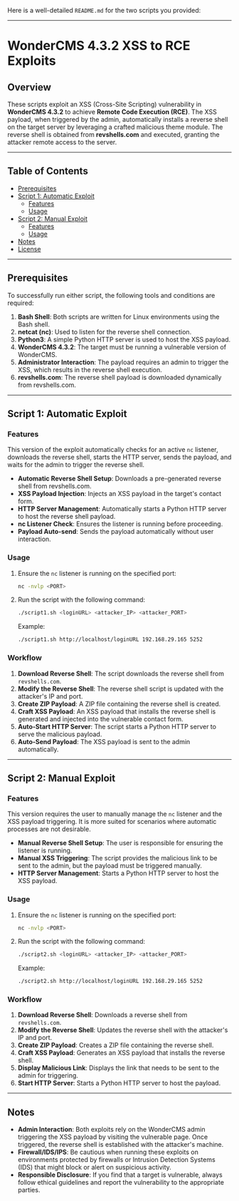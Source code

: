 Here is a well-detailed `README.md` for the two scripts you provided:

---

# WonderCMS 4.3.2 XSS to RCE Exploits

## Overview

These scripts exploit an XSS (Cross-Site Scripting) vulnerability in **WonderCMS 4.3.2** to achieve **Remote Code Execution (RCE)**. The XSS payload, when triggered by the admin, automatically installs a reverse shell on the target server by leveraging a crafted malicious theme module. The reverse shell is obtained from **revshells.com** and executed, granting the attacker remote access to the server.

---

## Table of Contents

- [Prerequisites](#prerequisites)
- [Script 1: Automatic Exploit](#script-1-automatic-exploit)
  - [Features](#features)
  - [Usage](#usage)
- [Script 2: Manual Exploit](#script-2-manual-exploit)
  - [Features](#features-1)
  - [Usage](#usage-1)
- [Notes](#notes)
- [License](#license)

---

## Prerequisites

To successfully run either script, the following tools and conditions are required:

1. **Bash Shell**: Both scripts are written for Linux environments using the Bash shell.
2. **netcat (nc)**: Used to listen for the reverse shell connection.
3. **Python3**: A simple Python HTTP server is used to host the XSS payload.
4. **WonderCMS 4.3.2**: The target must be running a vulnerable version of WonderCMS.
5. **Administrator Interaction**: The payload requires an admin to trigger the XSS, which results in the reverse shell execution.
6. **revshells.com**: The reverse shell payload is downloaded dynamically from revshells.com.

---

## Script 1: Automatic Exploit

### Features

This version of the exploit automatically checks for an active `nc` listener, downloads the reverse shell, starts the HTTP server, sends the payload, and waits for the admin to trigger the reverse shell.

- **Automatic Reverse Shell Setup**: Downloads a pre-generated reverse shell from revshells.com.
- **XSS Payload Injection**: Injects an XSS payload in the target's contact form.
- **HTTP Server Management**: Automatically starts a Python HTTP server to host the reverse shell payload.
- **nc Listener Check**: Ensures the listener is running before proceeding.
- **Payload Auto-send**: Sends the payload automatically without user interaction.

### Usage

1. Ensure the `nc` listener is running on the specified port:
   ```bash
   nc -nvlp <PORT>
   ```
2. Run the script with the following command:
   ```bash
   ./script1.sh <loginURL> <attacker_IP> <attacker_PORT>
   ```
   Example:
   ```bash
   ./script1.sh http://localhost/loginURL 192.168.29.165 5252
   ```

### Workflow

1. **Download Reverse Shell**: The script downloads the reverse shell from `revshells.com`.
2. **Modify the Reverse Shell**: The reverse shell script is updated with the attacker's IP and port.
3. **Create ZIP Payload**: A ZIP file containing the reverse shell is created.
4. **Craft XSS Payload**: An XSS payload that installs the reverse shell is generated and injected into the vulnerable contact form.
5. **Auto-Start HTTP Server**: The script starts a Python HTTP server to serve the malicious payload.
6. **Auto-Send Payload**: The XSS payload is sent to the admin automatically.

---

## Script 2: Manual Exploit

### Features

This version requires the user to manually manage the `nc` listener and the XSS payload triggering. It is more suited for scenarios where automatic processes are not desirable.

- **Manual Reverse Shell Setup**: The user is responsible for ensuring the listener is running.
- **Manual XSS Triggering**: The script provides the malicious link to be sent to the admin, but the payload must be triggered manually.
- **HTTP Server Management**: Starts a Python HTTP server to host the XSS payload.

### Usage

1. Ensure the `nc` listener is running on the specified port:
   ```bash
   nc -nvlp <PORT>
   ```
2. Run the script with the following command:
   ```bash
   ./script2.sh <loginURL> <attacker_IP> <attacker_PORT>
   ```
   Example:
   ```bash
   ./script2.sh http://localhost/loginURL 192.168.29.165 5252
   ```

### Workflow

1. **Download Reverse Shell**: Downloads a reverse shell from `revshells.com`.
2. **Modify the Reverse Shell**: Updates the reverse shell with the attacker's IP and port.
3. **Create ZIP Payload**: Creates a ZIP file containing the reverse shell.
4. **Craft XSS Payload**: Generates an XSS payload that installs the reverse shell.
5. **Display Malicious Link**: Displays the link that needs to be sent to the admin for triggering.
6. **Start HTTP Server**: Starts a Python HTTP server to host the payload.

---

## Notes

- **Admin Interaction**: Both exploits rely on the WonderCMS admin triggering the XSS payload by visiting the vulnerable page. Once triggered, the reverse shell is established with the attacker's machine.
- **Firewall/IDS/IPS**: Be cautious when running these exploits on environments protected by firewalls or Intrusion Detection Systems (IDS) that might block or alert on suspicious activity.
- **Responsible Disclosure**: If you find that a target is vulnerable, always follow ethical guidelines and report the vulnerability to the appropriate parties.

